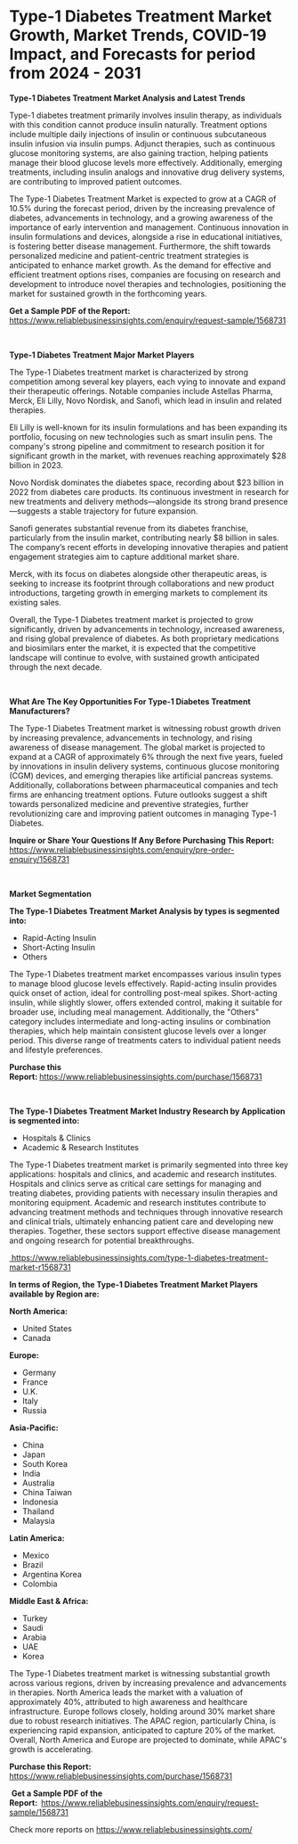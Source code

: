 <p><h1>Type-1 Diabetes Treatment Market Growth, Market Trends, COVID-19 Impact, and Forecasts for period from 2024 - 2031</h1></p><p><strong>Type-1 Diabetes Treatment Market Analysis and Latest Trends</strong></p>
<p><p>Type-1 diabetes treatment primarily involves insulin therapy, as individuals with this condition cannot produce insulin naturally. Treatment options include multiple daily injections of insulin or continuous subcutaneous insulin infusion via insulin pumps. Adjunct therapies, such as continuous glucose monitoring systems, are also gaining traction, helping patients manage their blood glucose levels more effectively. Additionally, emerging treatments, including insulin analogs and innovative drug delivery systems, are contributing to improved patient outcomes.</p><p>The Type-1 Diabetes Treatment Market is expected to grow at a CAGR of 10.5% during the forecast period, driven by the increasing prevalence of diabetes, advancements in technology, and a growing awareness of the importance of early intervention and management. Continuous innovation in insulin formulations and devices, alongside a rise in educational initiatives, is fostering better disease management. Furthermore, the shift towards personalized medicine and patient-centric treatment strategies is anticipated to enhance market growth. As the demand for effective and efficient treatment options rises, companies are focusing on research and development to introduce novel therapies and technologies, positioning the market for sustained growth in the forthcoming years.</p></p>
<p><strong>Get a Sample PDF of the Report:&nbsp;</strong> <a href="https://www.reliablebusinessinsights.com/enquiry/request-sample/1568731?utm_campaign=84&utm_medium=2&utm_source=Github&utm_content=ia&utm_term=28122024&utm_id=type-1-diabetes-treatment">https://www.reliablebusinessinsights.com/enquiry/request-sample/1568731</a></p>
<p>&nbsp;</p>
<p><strong>Type-1 Diabetes Treatment Major Market Players</strong></p>
<p><p>The Type-1 Diabetes treatment market is characterized by strong competition among several key players, each vying to innovate and expand their therapeutic offerings. Notable companies include Astellas Pharma, Merck, Eli Lilly, Novo Nordisk, and Sanofi, which lead in insulin and related therapies.</p><p>Eli Lilly is well-known for its insulin formulations and has been expanding its portfolio, focusing on new technologies such as smart insulin pens. The company's strong pipeline and commitment to research position it for significant growth in the market, with revenues reaching approximately $28 billion in 2023.</p><p>Novo Nordisk dominates the diabetes space, recording about $23 billion in 2022 from diabetes care products. Its continuous investment in research for new treatments and delivery methods—alongside its strong brand presence—suggests a stable trajectory for future expansion.</p><p>Sanofi generates substantial revenue from its diabetes franchise, particularly from the insulin market, contributing nearly $8 billion in sales. The company’s recent efforts in developing innovative therapies and patient engagement strategies aim to capture additional market share.</p><p>Merck, with its focus on diabetes alongside other therapeutic areas, is seeking to increase its footprint through collaborations and new product introductions, targeting growth in emerging markets to complement its existing sales.</p><p>Overall, the Type-1 Diabetes treatment market is projected to grow significantly, driven by advancements in technology, increased awareness, and rising global prevalence of diabetes. As both proprietary medications and biosimilars enter the market, it is expected that the competitive landscape will continue to evolve, with sustained growth anticipated through the next decade.</p></p>
<p>&nbsp;</p>
<p><strong>What Are The Key Opportunities For Type-1 Diabetes Treatment Manufacturers?</strong></p>
<p><p>The Type-1 Diabetes Treatment market is witnessing robust growth driven by increasing prevalence, advancements in technology, and rising awareness of disease management. The global market is projected to expand at a CAGR of approximately 6% through the next five years, fueled by innovations in insulin delivery systems, continuous glucose monitoring (CGM) devices, and emerging therapies like artificial pancreas systems. Additionally, collaborations between pharmaceutical companies and tech firms are enhancing treatment options. Future outlooks suggest a shift towards personalized medicine and preventive strategies, further revolutionizing care and improving patient outcomes in managing Type-1 Diabetes.</p></p>
<p><strong>Inquire or Share Your Questions If Any Before Purchasing This Report:</strong> <a href="https://www.reliablebusinessinsights.com/enquiry/pre-order-enquiry/1568731?utm_campaign=84&utm_medium=2&utm_source=Github&utm_content=ia&utm_term=28122024&utm_id=type-1-diabetes-treatment">https://www.reliablebusinessinsights.com/enquiry/pre-order-enquiry/1568731</a></p>
<p>&nbsp;</p>
<p><strong>Market Segmentation</strong></p>
<p><strong>The Type-1 Diabetes Treatment Market Analysis by types is segmented into:</strong></p>
<p><ul><li>Rapid-Acting Insulin</li><li>Short-Acting Insulin</li><li>Others</li></ul></p>
<p><p>The Type-1 Diabetes treatment market encompasses various insulin types to manage blood glucose levels effectively. Rapid-acting insulin provides quick onset of action, ideal for controlling post-meal spikes. Short-acting insulin, while slightly slower, offers extended control, making it suitable for broader use, including meal management. Additionally, the "Others" category includes intermediate and long-acting insulins or combination therapies, which help maintain consistent glucose levels over a longer period. This diverse range of treatments caters to individual patient needs and lifestyle preferences.</p></p>
<p><strong>Purchase this Report:&nbsp;</strong><a href="https://www.reliablebusinessinsights.com/purchase/1568731?utm_campaign=84&utm_medium=2&utm_source=Github&utm_content=ia&utm_term=28122024&utm_id=type-1-diabetes-treatment">https://www.reliablebusinessinsights.com/purchase/1568731</a></p>
<p>&nbsp;</p>
<p><strong>The Type-1 Diabetes Treatment Market Industry Research by Application is segmented into:</strong></p>
<p><ul><li>Hospitals & Clinics</li><li>Academic & Research Institutes</li></ul></p>
<p><p>The Type-1 Diabetes treatment market is primarily segmented into three key applications: hospitals and clinics, and academic and research institutes. Hospitals and clinics serve as critical care settings for managing and treating diabetes, providing patients with necessary insulin therapies and monitoring equipment. Academic and research institutes contribute to advancing treatment methods and techniques through innovative research and clinical trials, ultimately enhancing patient care and developing new therapies. Together, these sectors support effective disease management and ongoing research for potential breakthroughs.</p></p>
<p><a href="https://www.reliablebusinessinsights.com/type-1-diabetes-treatment-market-r1568731?utm_campaign=84&utm_medium=2&utm_source=Github&utm_content=ia&utm_term=28122024&utm_id=type-1-diabetes-treatment">&nbsp;https://www.reliablebusinessinsights.com/type-1-diabetes-treatment-market-r1568731</a></p>
<p><strong>In terms of Region, the Type-1 Diabetes Treatment Market Players available by Region are:</strong></p>
<p>
    <p> <strong> North America: </strong>
        <ul>
            <li>United States</li>
            <li>Canada</li>
        </ul>
        </p> 
    <p> <strong> Europe: </strong>
        <ul>
            <li>Germany</li>
            <li>France</li>
            <li>U.K.</li>
            <li>Italy</li>
            <li>Russia</li>
        </ul>
        </p> 
    <p> <strong> Asia-Pacific: </strong>
        <ul>
            <li>China</li>
            <li>Japan</li>
            <li>South Korea</li>
            <li>India</li>
            <li>Australia</li>
            <li>China Taiwan</li>
            <li>Indonesia</li>
            <li>Thailand</li>
            <li>Malaysia</li>
        </ul>
        </p> 
    <p> <strong> Latin America: </strong>
        <ul>
            <li>Mexico</li>
            <li>Brazil</li>
            <li>Argentina Korea</li>
            <li>Colombia</li>
        </ul>
        </p> 
    <p> <strong> Middle East & Africa: </strong>
        <ul>
            <li>Turkey</li>
            <li>Saudi</li>
            <li>Arabia</li>
            <li>UAE</li>
            <li>Korea</li>
        </ul>
    </p>
    </p>
<p><p>The Type-1 Diabetes treatment market is witnessing substantial growth across various regions, driven by increasing prevalence and advancements in therapies. North America leads the market with a valuation of approximately 40%, attributed to high awareness and healthcare infrastructure. Europe follows closely, holding around 30% market share due to robust research initiatives. The APAC region, particularly China, is experiencing rapid expansion, anticipated to capture 20% of the market. Overall, North America and Europe are projected to dominate, while APAC's growth is accelerating.</p></p>
<p><strong>Purchase this Report: </strong><a href="https://www.reliablebusinessinsights.com/purchase/1568731?utm_campaign=84&utm_medium=2&utm_source=Github&utm_content=ia&utm_term=28122024&utm_id=type-1-diabetes-treatment">https://www.reliablebusinessinsights.com/purchase/1568731</a></p>
<p>&nbsp;<strong>Get a Sample PDF of the Report:&nbsp;&nbsp;</strong><a href="https://www.reliablebusinessinsights.com/enquiry/request-sample/1568731?utm_campaign=84&utm_medium=2&utm_source=Github&utm_content=ia&utm_term=28122024&utm_id=type-1-diabetes-treatment">https://www.reliablebusinessinsights.com/enquiry/request-sample/1568731</a></p>
<p><strong></strong></p>
<p>Check more reports on <a href="https://www.reliablebusinessinsights.com/?utm_campaign=84&utm_medium=2&utm_source=Github&utm_content=ia&utm_term=28122024&utm_id=type-1-diabetes-treatment">https://www.reliablebusinessinsights.com/</a></p>